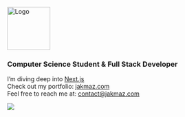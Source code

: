 <p align="left">
  <img src="https://jakmaz.com/icon.svg" width="100" alt="Logo">
</p>

### Computer Science Student & Full Stack Developer

I’m diving deep into [Next.js](https://nextjs.org/)<br>
Check out my portfolio: [jakmaz.com](https://jakmaz.com)<br>
Feel free to reach me at: contact@jakmaz.com<br>

![](https://komarev.com/ghpvc/?username=jakmaz&color=grey)
